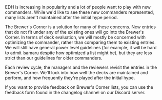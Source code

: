 EDH is increasing in popularity and a lot of people want to play with new commanders. While we'd like to see these new commanders represented, many lists aren't maintained after the initial hype period. 

The Brewer's Corner is a solution for many of these concerns. New entries that do not fit under any of the existing ones will go into the Brewer's Corner. In terms of deck evaluation, we will mostly be concerned with optimizing the commander, rather than comparing them to existing entries. We will still have general power level guidelines (for example, it will be hard to admit Isamaru despite how optimized a list might be), but they are less strict than our guidelines for older commanders.

Each review cycle, the managers and the reviewers revisit the entries in the Brewer's Corner. We'll look into how well the decks are maintained and perform, and how frequently they're played after the initial hype. 

If you want to provide feedback on Brewer's Corner lists, you can use the feedback form found in the changelog channel on our Discord server.